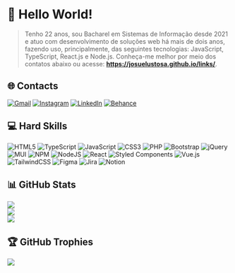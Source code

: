 # :wave: Hello World!
> Tenho 22 anos, sou Bacharel em Sistemas de Informação desde 2021 e atuo com desenvolvimento de soluções web há mais de dois anos, fazendo uso, principalmente, das seguintes tecnologias: JavaScript, TypeScript, React.js e Node.js. Conheça-me melhor por meio dos contatos abaixo ou acesse: **https://josuelustosa.github.io/links/**.


## 🌐 Contacts
[![Gmail](https://img.shields.io/badge/Gmail-D14836?style=for-the-badge&logo=gmail&logoColor=white)](mailto:josuelustosa.job@gmail.com?subject=Ol%C3%A1,%20Josu%C3%A9%20Lustosa)
[![Instagram](https://img.shields.io/badge/Instagram-%23E4405F.svg?style=for-the-badge&logo=Instagram&logoColor=white)](https://instagram.com/ojosuefilho)
[![LinkedIn](https://img.shields.io/badge/LinkedIn-%230077B5.svg?style=for-the-badge&logo=linkedin&logoColor=white)](https://linkedin.com/in/josue-lustosa)
[![Behance](https://img.shields.io/badge/Behance-1769ff?style=for-the-badge&logo=behance&logoColor=white)](https://behance.net/josuelustosa)

## 💻 Hard Skills
![HTML5](https://img.shields.io/badge/html5-%23E34F26.svg?style=for-the-badge&logo=html5&logoColor=white) ![TypeScript](https://img.shields.io/badge/typescript-%23007ACC.svg?style=for-the-badge&logo=typescript&logoColor=white) ![JavaScript](https://img.shields.io/badge/javascript-%23323330.svg?style=for-the-badge&logo=javascript&logoColor=%23F7DF1E) ![CSS3](https://img.shields.io/badge/css3-%231572B6.svg?style=for-the-badge&logo=css3&logoColor=white) ![PHP](https://img.shields.io/badge/php-%23777BB4.svg?style=for-the-badge&logo=php&logoColor=white) ![Bootstrap](https://img.shields.io/badge/bootstrap-%23563D7C.svg?style=for-the-badge&logo=bootstrap&logoColor=white) ![jQuery](https://img.shields.io/badge/jquery-%230769AD.svg?style=for-the-badge&logo=jquery&logoColor=white) ![MUI](https://img.shields.io/badge/MUI-%230081CB.svg?style=for-the-badge&logo=material-ui&logoColor=white) ![NPM](https://img.shields.io/badge/NPM-%23000000.svg?style=for-the-badge&logo=npm&logoColor=white) ![NodeJS](https://img.shields.io/badge/node.js-6DA55F?style=for-the-badge&logo=node.js&logoColor=white) ![React](https://img.shields.io/badge/react-%2320232a.svg?style=for-the-badge&logo=react&logoColor=%2361DAFB) ![Styled Components](https://img.shields.io/badge/styled--components-DB7093?style=for-the-badge&logo=styled-components&logoColor=white) ![Vue.js](https://img.shields.io/badge/vuejs-%2335495e.svg?style=for-the-badge&logo=vuedotjs&logoColor=%234FC08D) ![TailwindCSS](https://img.shields.io/badge/tailwindcss-%2338B2AC.svg?style=for-the-badge&logo=tailwind-css&logoColor=white) 	![Figma](https://img.shields.io/badge/figma-%23F24E1E.svg?style=for-the-badge&logo=figma&logoColor=white) ![Jira](https://img.shields.io/badge/jira-%230A0FFF.svg?style=for-the-badge&logo=jira&logoColor=white) ![Notion](https://img.shields.io/badge/Notion-%23000000.svg?style=for-the-badge&logo=notion&logoColor=white)

## 📊 GitHub Stats
![](https://github-readme-stats.vercel.app/api/top-langs/?username=josuelustosa&theme=dark&hide_border=true&include_all_commits=false&count_private=false&layout=compact)<br/>
![](https://github-readme-streak-stats.herokuapp.com/?user=josuelustosa&theme=dark&hide_border=true)<br/>
![](https://github-readme-stats.vercel.app/api?username=josuelustosa&theme=dark&hide_border=true&include_all_commits=false&count_private=false)

## 🏆 GitHub Trophies
![](https://github-profile-trophy.vercel.app/?username=josuelustosa&theme=onedark&no-frame=true&no-bg=false&margin-w=4)

<!-- --- -->
<!-- [![](https://visitcount.itsvg.in/api?id=josuelustosa&icon=5&color=12)](https://visitcount.itsvg.in) -->
